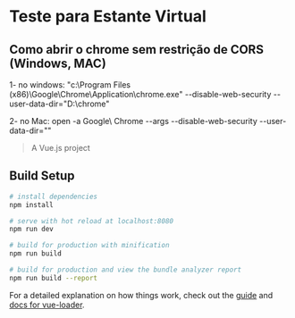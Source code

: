 # Teste para Estante Virtual

## Como abrir o chrome sem restrição de CORS (Windows, MAC)

1- no windows:
"c:\Program Files (x86)\Google\Chrome\Application\chrome.exe" --disable-web-security --user-data-dir="D:\chrome"

2- no Mac:
open -a Google\ Chrome --args --disable-web-security --user-data-dir=""

> A Vue.js project

## Build Setup

``` bash
# install dependencies
npm install

# serve with hot reload at localhost:8080
npm run dev

# build for production with minification
npm run build

# build for production and view the bundle analyzer report
npm run build --report
```

For a detailed explanation on how things work, check out the [guide](http://vuejs-templates.github.io/webpack/) and [docs for vue-loader](http://vuejs.github.io/vue-loader).
